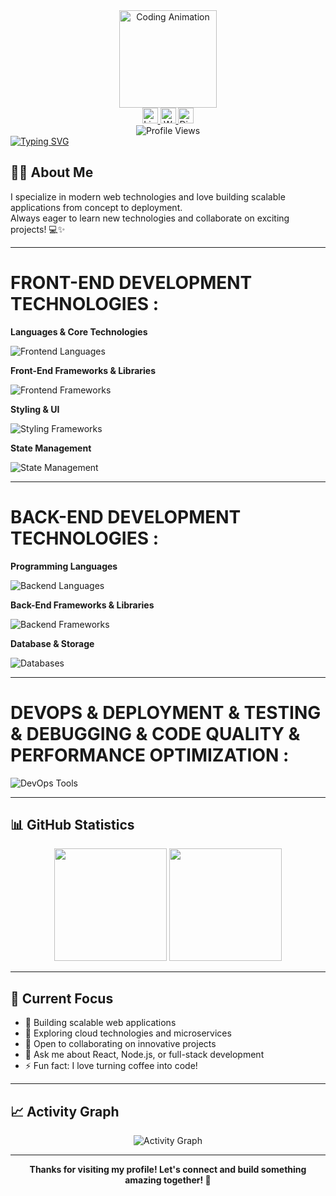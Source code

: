 <div align="center">
  <img height="156" src="https://media.giphy.com/media/M9gbBd9nbDrOTu1Mqx/giphy.gif" alt="Coding Animation" />
</div>



<div align="center">
  <a href="https://www.linkedin.com/in/aymane-hajjam-b28b36288/">
    <img src="https://img.shields.io/static/v1?message=LinkedIn&logo=linkedin&label=&color=0077B5&logoColor=white&labelColor=&style=for-the-badge" height="25" alt="LinkedIn" />
  </a>
  <a href="https://wa.me/+212660808740">
    <img src="https://img.shields.io/static/v1?message=WhatsApp&logo=whatsapp&label=&color=25D366&logoColor=white&labelColor=&style=for-the-badge" height="25" alt="WhatsApp" />
  </a>
  <a href="https://discord.com/users/aymane_76384">
    <img src="https://img.shields.io/static/v1?message=Discord&logo=discord&label=&color=7289DA&logoColor=white&labelColor=&style=for-the-badge" height="25" alt="Discord" />
  </a>
</div>



<div align="center">
  <img src="https://visitor-badge.laobi.icu/badge?page_id=AYMANE-HAJJAM.AYMANE-HAJJAM" alt="Profile Views" />
</div>



<div>
  <a href="https://git.io/typing-svg">
    <img src="https://readme-typing-svg.herokuapp.com?font=Fira+Code&pause=1000&color=02F6F7&width=435&lines=Hi+there!+I'm+Aymane+Hajjam;Full-Stack+Developer;Problem+Solver" alt="Typing SVG" />
  </a>
</div>



## 👨‍💻 About Me

I specialize in modern web technologies and love building scalable applications from concept to deployment.  
Always eager to learn new technologies and collaborate on exciting projects! 💻✨

---


# FRONT-END DEVELOPMENT TECHNOLOGIES :

**Languages & Core Technologies**

<div>
  <img src="https://skillicons.dev/icons?i=html,css,js,ts" alt="Frontend Languages" />
</div>

**Front-End Frameworks & Libraries**

<div>
  <img src="https://skillicons.dev/icons?i=react,angular,nextjs" alt="Frontend Frameworks" />
</div>

**Styling & UI**

<div>
  <img src="https://skillicons.dev/icons?i=bootstrap,tailwind,materialui" alt="Styling Frameworks" />
</div>

**State Management**

<div>
  <img src="https://skillicons.dev/icons?i=redux" alt="State Management" />
</div>

---

# BACK-END DEVELOPMENT TECHNOLOGIES :

**Programming Languages**

<div>
  <img src="https://skillicons.dev/icons?i=js,ts,php,java" alt="Backend Languages" />
</div>

**Back-End Frameworks & Libraries**

<div>
  <img src="https://skillicons.dev/icons?i=nodejs,express,laravel,spring" alt="Backend Frameworks" />
</div>

**Database & Storage**

<div>
  <img src="https://skillicons.dev/icons?i=mysql,mongodb,firebase,supabase" alt="Databases" />
</div>

---

# DEVOPS & DEPLOYMENT & TESTING & DEBUGGING & CODE QUALITY & PERFORMANCE OPTIMIZATION :


<div>
  <img src="https://skillicons.dev/icons?i=git,github,gitlab,docker,jest,vercel,netlify" alt="DevOps Tools" />
</div>

---

## 📊 GitHub Statistics

<div align="center">
  <img src="https://github-readme-stats.vercel.app/api?username=AYMANE-HAJJAM&show_icons=true&theme=radical&include_all_commits=true&count_private=true&hide_border=true" height="180" />
  <img src="https://github-readme-stats.vercel.app/api/top-langs?username=AYMANE-HAJJAM&theme=radical&layout=compact&hide_border=true&langs_count=6" height="180" />
</div>

---

## 🎯 Current Focus

- 🔭 Building scalable web applications  
- 🌱 Exploring cloud technologies and microservices  
- 👯 Open to collaborating on innovative projects  
- 💬 Ask me about React, Node.js, or full-stack development  
- ⚡ Fun fact: I love turning coffee into code!

---

## 📈 Activity Graph

<div align="center">
  <img src="https://github-readme-activity-graph.vercel.app/graph?username=AYMANE-HAJJAM&theme=react-dark&hide_border=true" alt="Activity Graph" />
</div>

---

<div align="center">
  <strong>Thanks for visiting my profile! Let's connect and build something amazing together! 🚀</strong>
</div>

